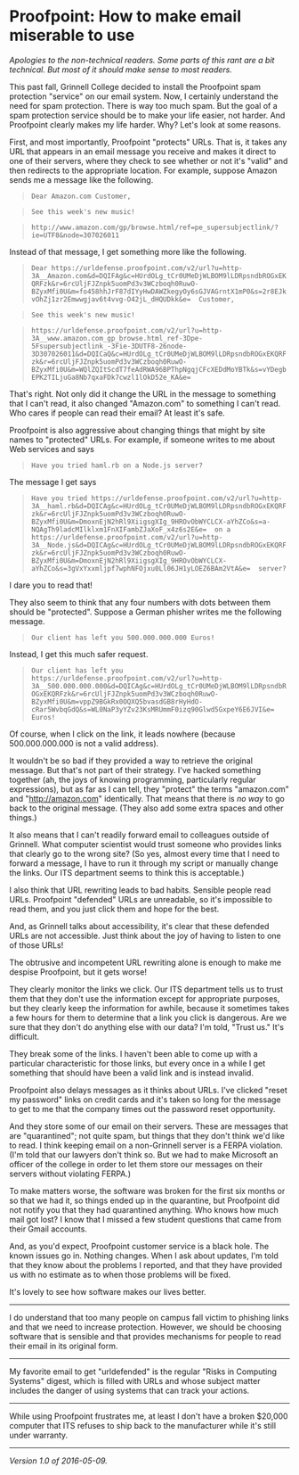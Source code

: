 Proofpoint: How to make email miserable to use
==============================================

*Apologies to the non-technical readers.  Some parts of this rant are
a bit technical.  But most of it should make sense to most readers.*

This past fall, Grinnell College decided to install the Proofpoint
spam protection "service" on our email system.  Now, I certainly
understand the need for spam protection.  There is way too much spam.
But the goal of a spam protection service should be to make your life
easier, not harder.  And Proofpoint clearly makes my life harder.  Why?
Let's look at some reasons.

First, and most importantly, Proofpoint "protects" URLs.  That is,
it takes any URL that appears in an email message you receive and
makes it direct to one of their servers, where they check to see
whether or not it's "valid" and then redirects to the appropriate
location.  For example, suppose Amazon sends me a message like the
following.

> `Dear Amazon.com Customer,`

> `See this week's new music!`

> `http://www.amazon.com/gp/browse.html/ref=pe_supersubjectlink/?ie=UTF8&node=307026011`

Instead of that message, I get something more like the following.

> `Dear https://urldefense.proofpoint.com/v2/url?u=http-3A__Amazon.com&d=DQIFAg&c=HUrdOLg_tCr0UMeDjWLBOM9lLDRpsndbROGxEKQRFzk&r=6rcUljFJZnpk5uomPd3v3WCzboqh0RuwO-BZyxMfi0U&m=fo458hhJrF87dIYyHwDAWZkegyOy6sGJVAGrntX1mP0&s=2r8EJkvOhZj1zr2Emwwgjav6t4vvg-O42jL_dHQUDkk&e=  Customer,`

> `See this week's new music!`

> `https://urldefense.proofpoint.com/v2/url?u=http-3A__www.amazon.com_gp_browse.html_ref-3Dpe-5Fsupersubjectlink_-3Fie-3DUTF8-26node-3D307026011&d=DQICaQ&c=HUrdOLg_tCr0UMeDjWLBOM9lLDRpsndbROGxEKQRFzk&r=6rcUljFJZnpk5uomPd3v3WCzboqh0RuwO-BZyxMfi0U&m=WQlZQItScdT7feAdRWA96BPThpNgqjCFcXEDdMoYBTk&s=vYDegbEPK2TILjuGa8Nb7qxaFDk7cwzl1lOkD52e_KA&e=`

That's right.  Not only did it change the URL in the message to something
that I can't read, it also changed "Amazon.com" to something I can't read.
Who cares if people can read their email?  At least it's safe.

Proofpoint is also aggressive about changing things that might by site
names to "protected" URLs.  For example, if someone writes to me about
Web services and says

> `Have you tried haml.rb on a Node.js server?`

The message I get says

> `Have you tried https://urldefense.proofpoint.com/v2/url?u=http-3A__haml.rb&d=DQICAg&c=HUrdOLg_tCr0UMeDjWLBOM9lLDRpsndbROGxEKQRFzk&r=6rcUljFJZnpk5uomPd3v3WCzboqh0RuwO-BZyxMfi0U&m=DmoxnEjN2hRl9XiigsgXIg_9HROvObWYCLCX-aYhZCo&s=a-NQAgTh9ladcMIlklxm1FnXIFambZJaXoF_x4z6s2E&e=  on a https://urldefense.proofpoint.com/v2/url?u=http-3A__Node.js&d=DQICAg&c=HUrdOLg_tCr0UMeDjWLBOM9lLDRpsndbROGxEKQRFzk&r=6rcUljFJZnpk5uomPd3v3WCzboqh0RuwO-BZyxMfi0U&m=DmoxnEjN2hRl9XiigsgXIg_9HROvObWYCLCX-aYhZCo&s=3gVxYxxmljpf7wphNFOjxu0Ll06JH1yLOEZ6BAm2VtA&e=  server?`

I dare you to read that!

They also seem to think that any four numbers with dots between them
should be "protected".  Suppose a German phisher writes me the following
message.

> `Our client has left you 500.000.000.000 Euros!`

Instead, I get this much safer request.

> `Our client has left you https://urldefense.proofpoint.com/v2/url?u=http-3A__500.000.000.000&d=DQICAg&c=HUrdOLg_tCr0UMeDjWLBOM9lLDRpsndbROGxEKQRFzk&r=6rcUljFJZnpk5uomPd3v3WCzboqh0RuwO-BZyxMfi0U&m=vppZ9BGkRx0OQXQ5bvasdGB8rHyHdO-cRar5WvbqGdQ&s=WL0NaP3yYZv23KsMRUmmF0izq90Glwd5GxpeY6E6JVI&e=  Euros!`

Of course, when I click on the link, it leads nowhere (because 500.000.000.000
is not a valid address).

It wouldn't be so bad if they provided a way to retrieve the original
message.  But that's not part of their strategy.  I've hacked something
together (ah, the joys of knowing programming, particularly regular
expressions), but as far as I can tell, they "protect" the terms
"amazon.com" and "http://amazon.com" identically.  That means that there
is *no way* to go back to the original message.  (They also add some extra
spaces and other things.)

It also means that I can't readily forward email to colleagues outside
of Grinnell.  What computer scientist would trust someone who provides
links that clearly go to the wrong site?  (So yes, almost every time that 
I need to forward a message, I have to run it through my script or manually
change the links.  Our ITS department seems to think this is acceptable.)

I also think that URL rewriting leads to bad habits.  Sensible people read
URLs.  Proofpoint "defended" URLs are unreadable, so it's impossible to read
them, and you just click them and hope for the best.

And, as Grinnell talks about accessibility, it's clear that these defended
URLs are not accessible.  Just think about the joy of having to listen to
one of those URLs!

The obtrusive and incompetent URL rewriting alone is enough to make me 
despise Proofpoint, but it gets worse!  

They clearly monitor the links we click.  Our ITS department tells us to
trust them that they don't use the information except for appropriate
purposes, but they clearly keep the information for awhile, because it
sometimes takes a few hours for them to determine that a link you click
is dangerous.  Are we sure that they don't do anything else with our data?
I'm told, "Trust us."  It's difficult.

They break some of the links.  I haven't been able to come up with a
particular characteristic for those links, but every once in a while
I get something that should have been a valid link and is instead
invalid.

Proofpoint also delays messages as it thinks about URLs.  I've clicked
"reset my password" links on credit cards and it's taken so long for the
message to get to me that the company times out the password reset opportunity.

And they store some of our email on their servers.  These are messages
that are "quarantined"; not quite spam, but things that they don't think
we'd like to read.  I think keeping email on a non-Grinnell server is
a FERPA violation.  (I'm told that our lawyers don't think so.  But we
had to make Microsoft an officer of the college in order to let them
store our messages on their servers without violating FERPA.)

To make matters worse, the software was broken for the first six months
or so that we had it, so things ended up in the quarantine, but Proofpoint
did not notify you that they had quarantined anything.  Who knows how much
mail got lost?  I know that I missed a few student questions that came
from their Gmail accounts.

And, as you'd expect, Proofpoint customer service is a black hole.  The
known issues go in.  Nothing changes.  When I ask about updates, I'm told
that they know about the problems I reported, and that they have provided
us with no estimate as to when those problems will be fixed.

It's lovely to see how software makes our lives better.

---

I do understand that too many people on campus fall victim to
phishing links and that we need to increase protection.  However, we
should be choosing software that is sensible and that provides
mechanisms for people to read their email in its original form.

---

My favorite email to get "urldefended" is the regular "Risks in
Computing Systems" digest, which is filled with URLs and whose subject
matter includes the danger of using systems that can track your actions.

---

While using Proofpoint frustrates me, at least I don't have a
broken $20,000 computer that ITS refuses to ship back to the manufacturer
while it's still under warranty.

---

*Version 1.0 of 2016-05-09.*
